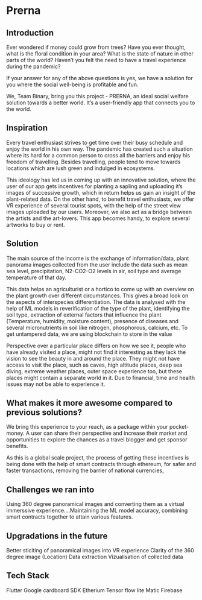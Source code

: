 # Prerna

## Introduction
Ever wondered if money could grow from trees?
Have you ever thought, what is the floral condition in your area? What is the state of nature in other parts of the world? 
Haven’t you felt the need to have a travel experience during the pandemic?

If your answer for any of the above questions is yes, we have a solution for you where the social well-being is profitable and fun.

We, Team Binary, bring you this project - PRERNA, an ideal social welfare solution towards a better world. It’s a user-friendly app that connects you to the world. 

## Inspiration

Every travel enthusiast strives to get time over their busy schedule and enjoy the world in his own way. The pandemic has created such a situation where its hard for a common person to cross all the barriers and enjoy his freedom of travelling. Besides travelling, people tend to move towards locations which are lush green and indulged in ecosystems.

This ideology has led us in coming up with an innovative solution, where the user of our app gets incentives for planting a sapling and uploading it’s images of successive growth, which in return helps us gain an insight of the plant-related data. On the other hand, to benefit travel enthusiasts, we offer VR experience of several tourist spots, with the help of the street view images uploaded by our users. Moreover, we also act as a bridge between the artists and the art-lovers. This app becomes handy, to explore several artworks to buy or rent.

## Solution

The main source of the income is the exchange of information/data, plant panorama images collected from the user include the data such as mean sea level, precipitation, N2-CO2-O2 levels in air, soil type and average temperature of that day.

This data helps an agriculturist or a hortico to come up with an overview on the plant growth over different circumstances. This gives a broad look on the aspects of interspecies differentiation. The data is analysed with the help of ML models in reverification of the type of the plant, identifying the soil type, extraction of external factors that influence the plant (Temperature, humidity, moisture content), presence of diseases and several micronutrients in soil like nitrogen, phosphorous, calcium, etc. To get untampered data, we are using blockchain to store in the value

Perspective over a particular place differs on how we see it, people who have already visited a place, might not find it interesting as they lack the vision to see the beauty in and around the place. They might not have access to visit the place, such as caves, high altitude places, deep sea diving, extreme weather places, outer space experience too, but these places might contain a separate world in it. Due to financial, time and health issues may not be able to experience it. 


## What makes it more awesome compared to previous solutions?

We bring this experience to your reach, as a package within your pocket-money. A user can share their perspective and increase their market and opportunities to explore the chances as a travel blogger and get sponsor benefits. 

As this is a global scale project, the process of getting these incentives is being done with the help of smart contracts through ethereum, for safer and faster transactions, removing the barrier of national currencies, 



## Challenges we ran into

Using 360 degree panoramical images and converting them as a virtual immerssive experience....Maintaining the ML model accuracy, combining smart contracts together to attain various features.

## Upgradations in the future

Better sticiting of panoramical images into VR experience
Clarity of the 360 degree image (Location)
Data extraction
Vizualisation of collected data


## Tech Stack

Flutter
Google cardboard SDK
Etherium
Tensor flow lite
Matic
Firebase



